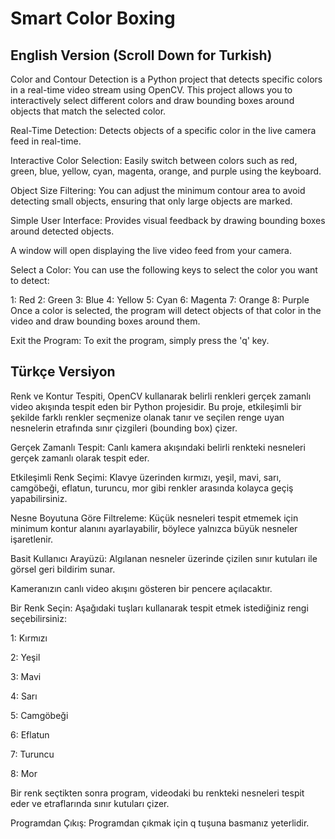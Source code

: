 # Smart Color Boxing

## English Version (Scroll Down for Turkish)

Color and Contour Detection is a Python project that detects specific colors in a real-time video stream using OpenCV. This project allows you to interactively select different colors and draw bounding boxes around objects that match the selected color.

Real-Time Detection:
Detects objects of a specific color in the live camera feed in real-time.

Interactive Color Selection:
Easily switch between colors such as red, green, blue, yellow, cyan, magenta, orange, and purple using the keyboard.

Object Size Filtering:
You can adjust the minimum contour area to avoid detecting small objects, ensuring that only large objects are marked.

Simple User Interface:
Provides visual feedback by drawing bounding boxes around detected objects.

A window will open displaying the live video feed from your camera.

Select a Color:
You can use the following keys to select the color you want to detect:

1: Red
2: Green
3: Blue
4: Yellow
5: Cyan
6: Magenta
7: Orange
8: Purple
Once a color is selected, the program will detect objects of that color in the video and draw bounding boxes around them.

Exit the Program: To exit the program, simply press the 'q' key.


## Türkçe Versiyon



Renk ve Kontur Tespiti, OpenCV kullanarak belirli renkleri gerçek zamanlı video akışında tespit eden bir Python projesidir. Bu proje, etkileşimli bir şekilde farklı renkler seçmenize olanak tanır ve seçilen renge uyan nesnelerin etrafında sınır çizgileri (bounding box) çizer.

Gerçek Zamanlı Tespit: Canlı kamera akışındaki belirli renkteki nesneleri gerçek zamanlı olarak tespit eder.

Etkileşimli Renk Seçimi: Klavye üzerinden kırmızı, yeşil, mavi, sarı, camgöbeği, eflatun, turuncu, mor gibi renkler arasında kolayca geçiş yapabilirsiniz.

Nesne Boyutuna Göre Filtreleme: Küçük nesneleri tespit etmemek için minimum kontur alanını ayarlayabilir, böylece yalnızca büyük nesneler işaretlenir.

Basit Kullanıcı Arayüzü: Algılanan nesneler üzerinde çizilen sınır kutuları ile görsel geri bildirim sunar.


Kameranızın canlı video akışını gösteren bir pencere açılacaktır.

Bir Renk Seçin: Aşağıdaki tuşları kullanarak tespit etmek istediğiniz rengi seçebilirsiniz:

1: Kırmızı

2: Yeşil

3: Mavi

4: Sarı

5: Camgöbeği

6: Eflatun

7: Turuncu

8: Mor

Bir renk seçtikten sonra program, videodaki bu renkteki nesneleri tespit eder ve etraflarında sınır kutuları çizer.

Programdan Çıkış: Programdan çıkmak için q tuşuna basmanız yeterlidir.
